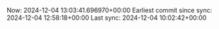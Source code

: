 Now: 2024-12-04 13:03:41.696970+00:00 Earliest commit since sync: 2024-12-04 12:58:18+00:00 Last sync: 2024-12-04 10:02:42+00:00

